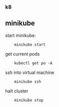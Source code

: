### k8

## minikube
start minikube:
```
    minikube start
```

get current pods
```
    kubectl get po -A
```

ssh into virtual machine
```
    minikube ssh
```

halt cluster
```
    minikube stop
```